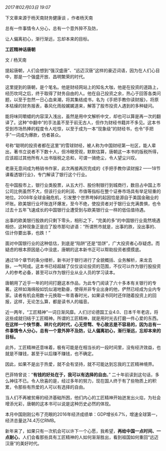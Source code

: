 _2017年02月03日 19:07_

下文章来源于杨天南财务健康谈 ，作者杨天南

总有一件事情令人分心，总有一个意外猝不及防，

让人偏离初心，渐行渐远，忘却本来的目标。

**工匠精神话唐朝**

文 / 杨天南

提起唐朝，人们会想到“强汉盛唐”、“远迈汉唐”这样的豪迈词语，因为在人们心目中，那是一个强盛开放、昌明繁荣的时代。

这里提到的唐朝，是个笔名。他是财经网站上的知名大咖，他是在投资的道路上，经历坎坷之后，终于取得了财务自由的人。他在自己投资之余，热心于回答各类问题，以至于忽然一日心血来潮，将其集结成书，名为《手把手教你读财报》，将原本枯燥的财务报表，春风化雨般娓娓道来，解答了股市投资人遇到的多种疑问。

能将味同嚼蜡的内容深入浅出，虽然是用中文解析中文，却也可以算是再一次的翻译了。这种“中翻中”的手法虽不至于前无古人，但作为财经书籍并不多见。这本书受到市场热捧的程度令人吃惊，以至于成为一本“现象级”的财经书，也令“手把手”一词成为爆款，仿者甚众。

号称“聪明的投资者都在这里”的雪球财经，被人称为中国财经第一社区，能人辈出，著书立说者不下数十人，但冷眼旁观，默默估算，唐朝这一本书的版税所得，应该超过其他所有人出书版税之总和，可谓一骑绝尘，令人望尘兴叹。

老唐无意间成为畅销书作家，此次再接再厉完成的《手把手教你读财报2 ——18节课看透银行业》，专门解读了银行这个行业。

在中国股市上，银行业类股票，从五大行、股份制银行到城商行，数目占中国上市公司比例虽然不大，但该行业的利润、市值等指标在整个证券市场具有举足轻重的地位。2008年全球金融危机，引发整个世界垮掉的起因恰是源自于美国金融业的坏账。欧美银行业坏账连环爆发，至今不绝，使投资者对于银行业充满畏惧，也令过去十五年飞速成长的中国银行业遭受到与欧美银行业一样的低估值待遇。

出事的欧美银行股跌的只剩下零头，相形之下，“完美的多”的中国银行业竟然境遇相仿，这种现象正是应了股市那句谚语：“所谓熊市就是，出事的跌，没出事的、估计你要出事，也跌！”

面对中国银行业的这种低估，到底是“陷阱”还是“馅饼”，广大投资者心存疑虑。而疑虑的根本原因是心中没底，唐朝的这本新书正可以帮助投资者摸摸底。

通过18个章节的条分缕析，新书对于银行进行了全貌概括、业务解析，来龙去脉，一气呵成。这本书已经超越了仅仅谈论投资的范围，不仅可以作为银行股投资人的参考必备，甚至可以作为银行业从业人员的学习读本。

唐朝用了近乎一年的时间打磨这本作品，为此专门阅读了六十多本有关银行的专著。这样如海绵般如饥似渴地勤奋，使得并非专业出身的他，俨然已经成为业内专家。读者有机会用数十元换取一年青春时光，如果读书同时还伴随着投资上的回报，这样，无论怎么算，都是读书人的福音。

近一两年，“工匠精神”一词日渐风靡。人们讨论德国工业4.0、日本千年老店，将这些成就归结于工匠精神。所谓的工匠精神，就是用时光去打磨一件心爱的东西。**在这样一个快节奏、碎片化的时代，心无旁骛、专心致志是不容易的，因为总有一件事情令人分心，总有一个意外猝不及防，让人偏离初心，渐行渐远，忘却本来的目标。**

此外，工匠精神还意味着，极有可能是在相当长的一段时间里，没有经济效益，也就是不赚钱，甚至于以后赚不赚钱，也不确定。

因此，如果不是出于热爱，就不会有坚持，就不可能达到忘我的工匠精神境界。

巴菲特曾说：“**有钱的好处在于，我可以有选择的自由**。” 二十年前读到这句话，多么神往不已。令人欣喜的是，经过多年的努力，现在国人终于有了些物质上的积累，令那些有热爱的人可以有选择的自由。

当人们不再被贫瘠的经济基础所困，他们内心的工匠精神开始迸发出火焰，为社会增添光彩，唐朝的这本书可以说是这种历史必然的体现。

本月中国刚刚公布了亮眼的2016年经济成绩单：GDP增长6.7%，增速全球第一，经济总量达74.4万亿RMB。

新年来了，如果只有一次机会可以许下一个心愿，我希望，**再给中国一点时间、一点耐心**，人们会看那些具有工匠精神的人如何渐渐胜出，看到祖国如何重回“远迈汉唐”的美好时代。